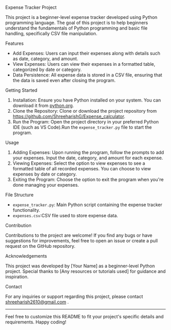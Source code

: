 Expense Tracker Project

This project is a beginner-level expense tracker developed using Python programming language. The goal of this project is to help beginners understand the fundamentals of Python programming and basic file handling, specifically CSV file manipulation.

Features

- Add Expenses: Users can input their expenses along with details such as date, category, and amount.
- View Expenses: Users can view their expenses in a formatted table, categorized by date or category.
- Data Persistence: All expense data is stored in a CSV file, ensuring that the data is saved even after closing the program.

Getting Started

1. Installation: Ensure you have Python installed on your system. You can download it from [python.org](https://www.python.org/downloads/).
2. Clone the Repository: Clone or download the project repository from https://github.com/ShreeharishG/Expense_calculator.
3. Run the Program: Open the project directory in your preferred Python IDE (such as VS Code).Run the `expense_tracker.py` file to start the program.

Usage

1. Adding Expenses: Upon running the program, follow the prompts to add your expenses. Input the date, category, and amount for each expense.
2. Viewing Expenses: Select the option to view expenses to see a formatted table of all recorded expenses. You can choose to view expenses by date or category.
3. Exiting the Program: Choose the option to exit the program when you're done managing your expenses.

File Structure

- `expense_tracker.py`: Main Python script containing the expense tracker functionality.
- `expenses.csv`:CSV file used to store expense data.

Contribution

Contributions to the project are welcome! If you find any bugs or have suggestions for improvements, feel free to open an issue or create a pull request on the GitHub repository.

Acknowledgements

This project was developed by [Your Name] as a beginner-level Python project. Special thanks to [Any resources or tutorials used] for guidance and inspiration.


Contact

For any inquiries or support regarding this project, please contact shreeharish2610@gmail.com .

---

Feel free to customize this README to fit your project's specific details and requirements. Happy coding!
